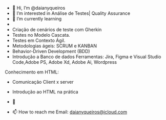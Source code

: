 - 👋 Hi, I’m @daianyqueiros
- 👀 I’m interested in  Análise de Testes| Quality Assurance
- 🌱 I’m currently learning
- 
- Criação de cenários de teste com Gherkin
- Testes no Modelo Cascata.
- Testes em Contexto Ágil.
- Metodologias ágeis: SCRUM e KANBAN
- Behavior-Driven Development (BDD)
- Introdução a Banco de dados 
Ferramentas: Jira, Figma e Visual Studio Code,Adobe PS, Adobe Xd, Adobe Ai, Wordpress

Conhecimento em HTML:
- Comunicação Client x server
- Introdução ao HTML na prática


- 💞️ 
- 📫 How to reach me Email: daianyqueiros@icloud.com

<!---
daianyqueiros/daianyqueiros is a ✨ special ✨ repository because its `README.md` (this file) appears on your GitHub profile.
You can click the Preview link to take a look at your changes.
--->
